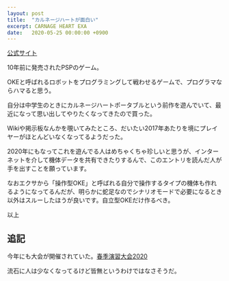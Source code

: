 ```yaml
---
layout: post
title:  "カルネージハートが面白い"
excerpt: CARNAGE HEART EXA
date:   2020-05-25 00:00:00 +0900
---
```


[公式サイト](https://www.artdink.co.jp/japanese/title/che/)

10年前に発売されたPSPのゲーム。

OKEと呼ばれるロボットをプログラミングして戦わせるゲームで、プログラマならハマると思う。

自分は中学生のときにカルネージハートポータブルという前作を遊んでいて、最近になって思い出してやりたくなってきたので買った。

Wikiや掲示板なんかを覗いてみたところ、だいたい2017年あたりを境にプレイヤーがほとんどいなくなってるようだった。

2020年にもなってこれを遊んでる人はめちゃくちゃ珍しいと思うが、インターネットを介して機体データを共有できたりするんで、このエントリを読んだ人が手を出すことを願っています。

なおエクサから「操作型OKE」と呼ばれる自分で操作するタイプの機体も作れるようになってるんだが、明らかに蛇足なのでシナリオモードで必要になるとき以外はスルーしたほうが良いです。自立型OKEだけ作るべき。

以上

## 追記

今年にも大会が開催されていた。[春季演習大会2020](https://mixi.jp/view_event.pl?comm_id=5138413&id=93141551)

流石に人は少なくなってるけど皆無というわけではなさそうだ。
